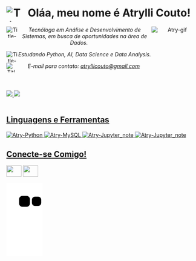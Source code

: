 <header>
<h1> <strong>Oláa, meu nome é Atrylli Couto!</strong>
<img align = "left" alt= "Title-icon" height = "40" width = "40" src="https://img.icons8.com/fluency/48/null/minecraft-golden-apple.png"/> </h1>

<img align="right" alt="Atry-gif" height="120" width="120" src="https://cdn.discordapp.com/attachments/656990779201421313/1075957553743286413/gif_atry.gif">

<p> 
<img align = "left" alt= "Title-icon" height = "30" width = "30" src="https://cdn-user-icons.flaticon.com/27752/27752796/1676667607663.svg?token=exp=1676668508~hmac=ef8fb7bd69849fd30b01e4cc090dd1c7"/> <i>Tecnóloga em Análise e Desenvolvimento de Sistemas, em busca de oportunidades na área de Dados.</i> 
  
<img align = "left" alt= "Title-icon" height = "30" width = "30" src="https://cdn-user-icons.flaticon.com/27752/27752796/1676667468701.svg?token=exp=1676668369~hmac=feb4698c53ece94127fda12ca46b01e2"/> <i>Estudando Python, AI, Data Science e Data Analysis.</i>  
 
<img align = "left" alt= "Title-icon" height = "25" width = "25" src="https://cdn-user-icons.flaticon.com/27752/27752796/1676667930134.svg?token=exp=1676668831~hmac=b69c4f5b47e6a416730ca76934f3d76c"/> <i>E-mail para contato: atryllicouto@gmail.com</i>
</p>
</header>

<div>
  <a href="https://github.com/atrylli">
  <img height="160em" src="https://github-readme-stats.vercel.app/api?username=atrylli&show_icons=true&theme=radical&include_all_commits=true&count_private=true"/>
  <img height="160em" src="https://github-readme-stats.vercel.app/api/top-langs/?username=atrylli&layout=compact&langs_count=16&theme=radical"/>
</div>

  
<div style="display: inline_block"><br>
  <h2 align = "left"> Linguagens e Ferramentas </h2>
  
  <img align="center" alt="Atry-Python" height="45" width="45" src="https://img.itch.zone/aW1hZ2UvMTIzMzU0OC83MTkzMjIzLnBuZw==/347x500/bOhDrd.png">
  <img align="center" alt="Atry-MySQL" height="60" width="60" src="https://cdn.jsdelivr.net/gh/devicons/devicon/icons/mysql/mysql-original-wordmark.svg">
  <img align="center" alt="Atry-Jupyter_note" height="45" width="45" src="https://img.icons8.com/fluency/48/null/jupyter.png"/>
 <img align="center" alt="Atry-Jupyter_note" height="45" width="45" src="https://cdn-user-icons.flaticon.com/27752/27752796/1676670770335.svg?token=exp=1676671671~hmac=31b32b9ab2d50ccf3b7c5fc44bf0b7fe"/>
  
</div>
  
<div>
  <h2 align = "left"> Conecte-se Comigo!  </h2>
  
  <a href="https://instagram.com/_trylli" target="_blank"><img src="https://cdn-user-icons.flaticon.com/27752/27752796/1676668902216.svg?token=exp=1676669803~hmac=6e712558109e6c00d1c82be58b5f9a9a" target="_blank" height="30" width="40"></a>
  <a href="https://www.linkedin.com/in/atryllicouto/" target="_blank"><img src="https://cdn-user-icons.flaticon.com/27752/27752796/1676668808990.svg?token=exp=1676669709~hmac=733c39431cd3b5121ac3e4adeead6d1e" target="_blank" height="30" width="40"></a> 
   
  ![Snake animation](https://github.com/Atrylli/atrylli/blob/output/github-contribution-grid-snake.svg)
</div>

    
